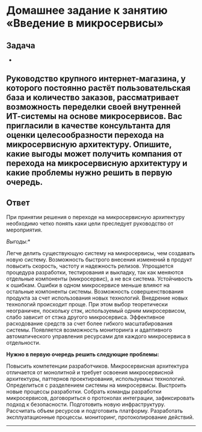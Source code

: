 # Домашнее задание к занятию «Введение в микросервисы»

## Задача
-
Руководство крупного интернет-магазина, у которого постоянно растёт пользовательская база и количество заказов, рассматривает возможность переделки своей внутренней   ИТ-системы на основе микросервисов. 
Вас пригласили в качестве консультанта для оценки целесообразности перехода на микросервисную архитектуру. 
Опишите, какие выгоды может получить компания от перехода на микросервисную архитектуру и какие проблемы нужно решить в первую очередь.
------------------------------------------------------------

## Ответ

При принятии решения о переходе на микросервисную архитектуру необходимо четко понять каки цели преследует руководство от мероприятия.

*Выгоды:**

Легче делить существующую систему на микросервисы, чем создавать новую систему.
Возможность быстрого внесения изменений в продукт повысить скорость, частоту и надежность релизов. 
Упрощается процедура разработки, тестирования и выкладку, так как меняются отдельные компоненты (микросервис), а не вся система.
Устойчивость к ошибкам. Ошибки в одном микросервисе меньше влияют на остальные компоненты системы.
Возможность совершенствования продукта за счет использования новых технологий. Внедрение новых технологий происходит проще. При этом выбор теоретически неограничен, поскольку стэк, используемый одним микросервисом, слабо зависит от стэка другого микросервиса.
Эффективное расходование средств за счет более гибкого масштабирования системы. Появляется возможность мониторинга и адаптивного автоматического управления ресурсами для каждого микросервиса в отдельности.

**Нужно в первую очередь решить следующие проблемы:**

Повысить компетенции разработчиков. Микросервисная архитектура отличается от монолитной и требует освоения микросервисной архитектуры, паттернов проектирования, используемых технологий.
Определиться с разделением системы на микросервисы.
Выстроить новые процессы разработки. Собрать команды разработки микросервисов, договориться о протоколах интеграции, зафиксировать подход к безопасности.
Подготовить новую инфраструктуру. Рассчитать объем ресурсов и подготовить платформу.
Разработать эксплуатационные процессы. мониторинг, протоколирование действий.

-------